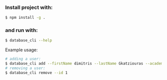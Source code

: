 ### Install project with:
``` bash
$ npm install -g .
```
### and run with:
``` bash
$ database_cli --help
```

Example usage:
``` bash
# adding a user:
$ database_cli add --firstName dimitris --lastName Gkatziouras --academicEmail example@some_mail.com --password 1234
# removing a user:
$ database_cli remove --id 1
```
